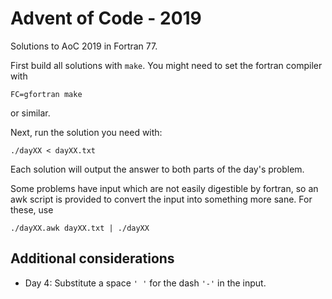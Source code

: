 # Advent of Code - 2019

Solutions to AoC 2019 in Fortran 77.

First build all solutions with `make`. You might need to set the fortran compiler with

    FC=gfortran make

or similar.

Next, run the solution you need with:

    ./dayXX < dayXX.txt

Each solution will output the answer to both parts of the day's problem.

Some problems have input which are not easily digestible by fortran, so an awk script is provided to convert the input into something more sane. For these, use

    ./dayXX.awk dayXX.txt | ./dayXX


## Additional considerations

 - Day 4: Substitute a space `' '` for the dash `'-'` in the input.
